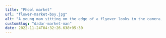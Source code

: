 ```yaml
---
title: "Phool market"
url: "flower-market-boy.jpg"
alt: "A young man sitting on the edge of a flyover looks in the camera, which is itself pointed down at the sellers in the Dadar flower market."
customSlug: "dadar-market-man"
date: 2022-11-24T04:32:26.638+05:30
---
```


